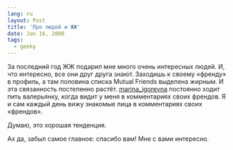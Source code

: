 ```yaml
---
lang: ru
layout: Post
title: 'Про людей и ЖЖ'
date: Jan 16, 2008
tags:
  - geeky
---
```


За последний год ЖЖ подарил мне много очень интересных людей. И, что интересно, все они друг друга знают. Заходишь к своему «френду» в профиль, а там половина списка Mutual Friends выделена жирным. И эта связанность постепенно растёт. [marina_igorevna](http://marina-igorevna.livejournal.com/) постоянно ходит пить валерьянку, когда видит у меня в комментариях своих френдов. Я и сам каждый день вижу знакомые лица в комментариях своих «френдов».

Думаю, это хорошая тенденция.

Ах да, забыл самое главное: спасибо вам! Мне с вами интересно.
